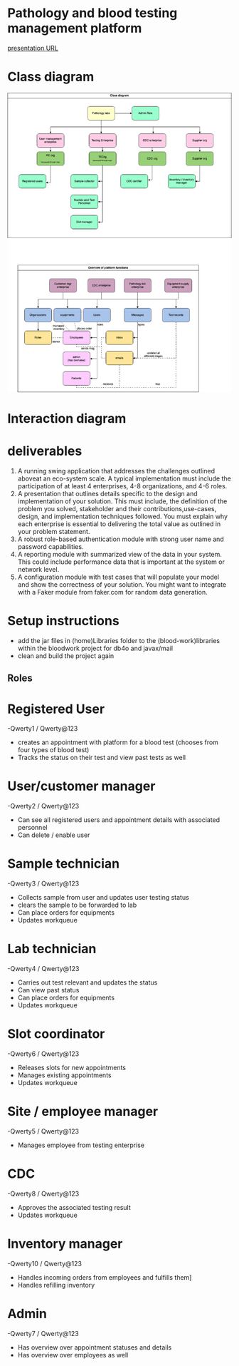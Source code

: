 # Pathology and blood testing management platform

[presentation URL](https://docs.google.com/presentation/d/1ouxEe6vAiGGQrunYvVlHQuvWyT7RR7Hhlx2ZUEFcnzI/edit?usp=sharing)

# Class diagram

![diagram](images/Class.jpg)

# Interaction diagram

# deliverables
1) A running swing application that addresses the challenges outlined aboveat an eco-system scale. A typical implementation must include the participation of at least 4 enterprises, 4-8 organizations, and 4-6 roles.
2) A presentation that outlines details specific to the design and implementation of your solution. This must include, the definition of the problem you solved, stakeholder and their contributions,use-cases, design, and implementation techniques followed. You must explain why each enterprise is essential to delivering the total value as outlined in your problem statement.
3) A robust role-based authentication module with strong user name and password capabilities.
4) A reporting module with summarized view of the data in your system. This could include performance data that is important at the system or network level.
5) A configuration module with test cases that will populate your model and show the correctness of your solution. You might want to integrate with a Faker module from faker.com for random data generation.

# Setup instructions
- add the jar files in (home)Libraries folder to the (blood-work)libraries within the bloodwork project for db4o and javax/mail
- clean and build the project again


## Roles

# Registered User
-Qwerty1 / Qwerty@123
- creates an appointment with platform for a blood test (chooses from four types of blood test)
- Tracks the status on their test and view past tests as well
# User/customer manager
-Qwerty2 / Qwerty@123
- Can see all registered users and appointment details with associated personnel
- Can delete / enable user
# Sample technician
-Qwerty3 / Qwerty@123
- Collects sample from user and updates user testing status
- clears the sample to be forwarded to lab
- Can place orders for equipments
- Updates workqueue
# Lab technician
-Qwerty4 / Qwerty@123
- Carries out test relevant and updates the status
- Can view past status
- Can place orders for equipments
- Updates workqueue
# Slot coordinator
-Qwerty6 / Qwerty@123
- Releases slots for new appointments
- Manages existing appointments
- Updates workqueue
# Site / employee manager
-Qwerty5 / Qwerty@123
- Manages employee from testing enterprise
# CDC
-Qwerty8 / Qwerty@123
- Approves the associated testing result
- Updates workqueue
# Inventory manager
-Qwerty10 / Qwerty@123
- Handles incoming orders from employees and fulfills them]
- Handles refilling inventory
# Admin
-Qwerty7 / Qwerty@123
- Has overview over appointment statuses and details
- Has overview over employees as well
